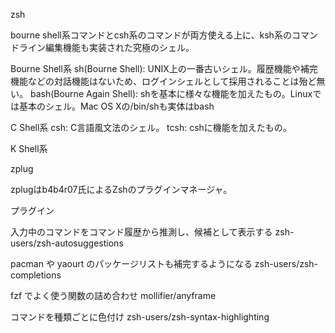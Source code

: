 zsh

bourne shell系コマンドとcsh系のコマンドが両方使える上に、ksh系のコマンドライン編集機能も実装された究極のシェル。

Bourne Shell系
sh(Bourne Shell): UNIX上の一番古いシェル。履歴機能や補完機能などの対話機能はないため、ログインシェルとして採用されることは殆ど無い。
bash(Bourne Again Shell): shを基本に様々な機能を加えたもの。Linuxでは基本のシェル。Mac OS Xの/bin/shも実体はbash

C Shell系
csh: C言語風文法のシェル。
tcsh: cshに機能を加えたもの。

K Shell系


zplug

zplugはb4b4r07氏によるZshのプラグインマネージャ。

プラグイン

入力中のコマンドをコマンド履歴から推測し、候補として表示する
	zsh-users/zsh-autosuggestions

pacman や yaourt のパッケージリストも補完するようになる
	zsh-users/zsh-completions

fzf でよく使う関数の詰め合わせ
	mollifier/anyframe

コマンドを種類ごとに色付け
	zsh-users/zsh-syntax-highlighting	
